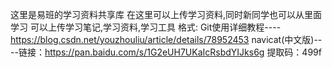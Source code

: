 这里是易班的学习资料共享库
在这里可以上传学习资料,同时新同学也可以从里面学习
可以上传学习笔记,学习资料,学习工具
格式:  Git使用详细教程----https://blog.csdn.net/youzhouliu/article/details/78952453
      navicat(中文版)----链接：https://pan.baidu.com/s/1G2eUH7UKaIcRsbdYIJks6g 
                        提取码：499f 

